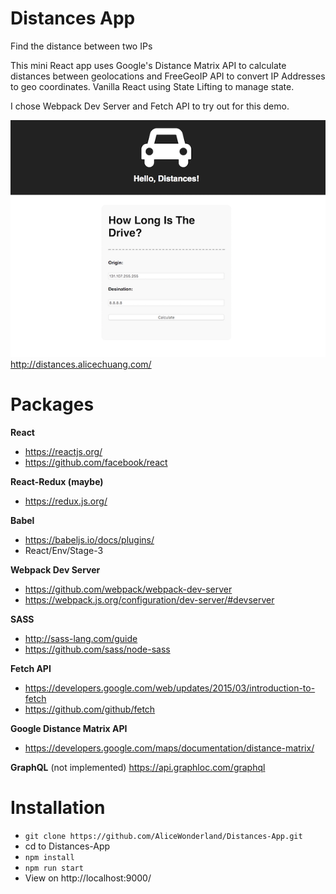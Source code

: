 # Distances App
Find the distance between two IPs

This mini React app uses Google's Distance Matrix API to calculate distances between geolocations and FreeGeoIP API to convert IP Addresses to geo coordinates. Vanilla React using State Lifting to manage state.

I chose Webpack Dev Server and Fetch API to try out for this demo.

![](https://github.com/AliceWonderland/Distances-App/blob/master/dist/distances.png)
http://distances.alicechuang.com/

# Packages
**React**
* https://reactjs.org/
* https://github.com/facebook/react

**React-Redux (maybe)**
* https://redux.js.org/

**Babel**
* https://babeljs.io/docs/plugins/
* React/Env/Stage-3

**Webpack Dev Server**
* https://github.com/webpack/webpack-dev-server
* https://webpack.js.org/configuration/dev-server/#devserver

**SASS**
* http://sass-lang.com/guide
* https://github.com/sass/node-sass

**Fetch API**
* https://developers.google.com/web/updates/2015/03/introduction-to-fetch
* https://github.com/github/fetch

**Google Distance Matrix API**
* https://developers.google.com/maps/documentation/distance-matrix/

**GraphQL** (not implemented)
https://api.graphloc.com/graphql

# Installation
* `git clone https://github.com/AliceWonderland/Distances-App.git`
* cd to Distances-App
* `npm install`
* `npm run start`
* View on http://localhost:9000/